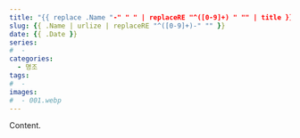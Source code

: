 ```yaml
---
title: "{{ replace .Name "-" " " | replaceRE "^([0-9]+) " "" | title }}"
slug: {{ .Name | urlize | replaceRE "^([0-9]+)-" "" }}
date: {{ .Date }}
series:
#  - 
categories:
  - 명조
tags:
#  - 
images:
#  - 001.webp
---
```


Content.
